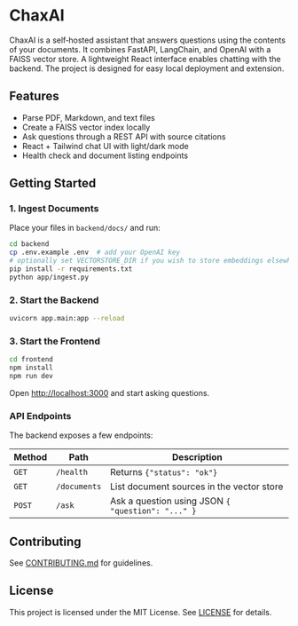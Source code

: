 # ChaxAI

ChaxAI is a self‑hosted assistant that answers questions using the contents of your documents. It combines FastAPI, LangChain, and OpenAI with a FAISS vector store. A lightweight React interface enables chatting with the backend. The project is designed for easy local deployment and extension.

## Features

- Parse PDF, Markdown, and text files
- Create a FAISS vector index locally
- Ask questions through a REST API with source citations
- React + Tailwind chat UI with light/dark mode
- Health check and document listing endpoints

## Getting Started

### 1. Ingest Documents

Place your files in `backend/docs/` and run:

```bash
cd backend
cp .env.example .env  # add your OpenAI key
# optionally set VECTORSTORE_DIR if you wish to store embeddings elsewhere
pip install -r requirements.txt
python app/ingest.py
```

### 2. Start the Backend

```bash
uvicorn app.main:app --reload
```

### 3. Start the Frontend

```bash
cd frontend
npm install
npm run dev
```

Open <http://localhost:3000> and start asking questions.

### API Endpoints

The backend exposes a few endpoints:

| Method | Path        | Description                    |
| ------ | ----------- | ------------------------------ |
| `GET`  | `/health`   | Returns `{"status": "ok"}`      |
| `GET`  | `/documents`| List document sources in the vector store |
| `POST` | `/ask`      | Ask a question using JSON `{ "question": "..." }` |

## Contributing

See [CONTRIBUTING.md](CONTRIBUTING.md) for guidelines.

## License

This project is licensed under the MIT License. See [LICENSE](LICENSE) for details.
